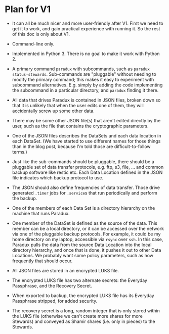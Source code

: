 Plan for V1
===========

* It can all be much nicer and more user-friendly after V1. First
  we need to get it to work, and gain practical experience with
  running it. So the rest of this doc is only about V1.

* Command-line only.

* Implemented in Python 3. There is no goal to make it work with Python 2.

* A primary command `paradux` with subcommands, such as `paradux status-stewards`.
  Sub-commands are "pluggable" without needing to modify the primary
  command; this makes it easy to experiment with subcommand alternatives.
  E.g. simply by adding the code implementing the subcommand in a particular
  directory, and `paradux` finding it there.

* All data that drives Paradux is contained in JSON files, broken down so that it is
  unlikely that when the user edits one of them, they will accidentally screw up some
  other data.

* There may be some other JSON file(s) that aren't edited directly by the user,
  such as the file that contains the cryptographic parameters.

* One of the JSON files describes the DataSets and each data location in each
  DataSet. (We have started to use different names for those things than in the blog post,
  because I'm told those are difficult-to-follow terms.)

* Just like the sub-commands should be pluggable, there should be a
  pluggable set of data transfer protocols, e.g. ftp, s3, file, ...
  and common backup software like restic etc. Each Data Location defined
  in the JSON file indicates which backup protocol to use.

* The JSON should also define frequencies of data transfer. Those drive
  generated `.timer` jobs for `.service`s that run periodically and
  perform the backup.

* One of the members of each Data Set is a directory hierarchy on the
  machine that runs Paradux.

* One member of the DataSet is defined as the source of the data.
  This member can be a local directory, or it can be accessed over
  the network via one of the pluggable backup protocols. For example,
  it could be my home directory on my laptop, accessible via
  `rsync` over `ssh`. In this case, Paradux pulls the data from the
  source Data Location into the local directory hierarchy, and once
  that is done, it pushes it out to other Data Locations. We probably
  want some policy parameters, such as how frequently that should
  occur.

* All JSON files are stored in an encrypted LUKS file.

* The encrypted LUKS file has two alternate secrets: the Everyday Passphrase,
  and the Recovery Secret.

* When exported to backup, the encrypted LUKS file has its Everyday Passphrase
  stripped, for added security.

* The recovery secret is a long, random integer that is only stored within the LUKS
  file (otherwise we can't create more shares for more Stewards) and conveyed as
  Shamir shares (i.e. only in pieces) to the Stewards.
